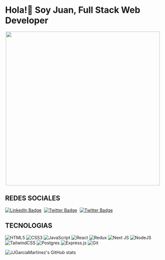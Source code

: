 # Hola!👋 Soy Juan, Full Stack Web Developer

<div id="header" align="center">
    <img src="https://media.giphy.com/media/Tm6WScu6gjrYHxVruO/giphy.gif" width="500" />
</div>

## REDES SOCIALES
<div id="badges" style="display: flex; justify-content: start; gap: 0.5rem">
    <a href="https://www.linkedin.com/in/juanjgarcia23/">
        <img src="https://img.shields.io/badge/LinkedIn-blue?style=for-the-badge&logo=linkedin&logoColor=white"
            alt="LinkedIn Badge" />
    </a>
    <a href="https://twitter.com/JuanGMc23">
        <img src="https://img.shields.io/badge/Twitter-blue?style=for-the-badge&logo=twitter&logoColor=white"
            alt="Twitter Badge" />
    </a>
    <a href="https://github.com/JJGarciaMartinez">
        <img src="https://img.shields.io/badge/github-%23121011.svg?style=for-the-badge&logo=github&logoColor=white"
            alt="Twitter Badge" />
    </a>
</div>

## TECNOLOGIAS
![HTML5](https://img.shields.io/badge/html5-%23E34F26.svg?style=for-the-badge&logo=html5&logoColor=white)
![CSS3](https://img.shields.io/badge/css3-%231572B6.svg?style=for-the-badge&logo=css3&logoColor=white)
![JavaScript](https://img.shields.io/badge/javascript-%23323330.svg?style=for-the-badge&logo=javascript&logoColor=%23F7DF1E)
![React](https://img.shields.io/badge/react-%2320232a.svg?style=for-the-badge&logo=react&logoColor=%2361DAFB)
![Redux](https://img.shields.io/badge/redux-%23593d88.svg?style=for-the-badge&logo=redux&logoColor=white)
![Next JS](https://img.shields.io/badge/Next-black?style=for-the-badge&logo=next.js&logoColor=white)
![NodeJS](https://img.shields.io/badge/node.js-6DA55F?style=for-the-badge&logo=node.js&logoColor=white)
![TailwindCSS](https://img.shields.io/badge/tailwindcss-%2338B2AC.svg?style=for-the-badge&logo=tailwind-css&logoColor=white)
![Postgres](https://img.shields.io/badge/postgres-%23316192.svg?style=for-the-badge&logo=postgresql&logoColor=white)
![Express.js](https://img.shields.io/badge/express.js-%23404d59.svg?style=for-the-badge&logo=express&logoColor=%2361DAFB)
![Git](https://img.shields.io/badge/git-%23F05033.svg?style=for-the-badge&logo=git&logoColor=white)

![JJGarciaMartinez's GitHub stats](https://github-readme-stats.vercel.app/api?username=JJGarciaMartinez&show_icons=true&theme=gruvbox)

<img src="https://komarev.com/ghpvc/?username=JJGarciaMartinez&style=flat-square&color=yellow" alt=""/>